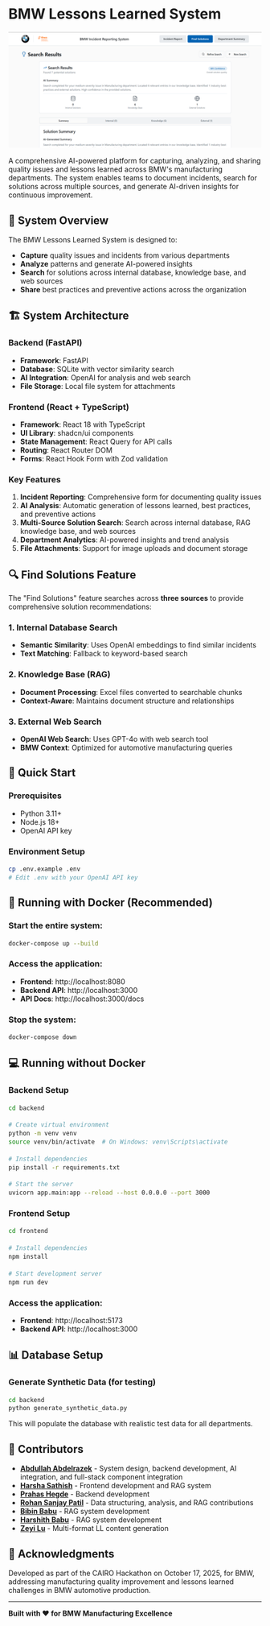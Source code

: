 # BMW Lessons Learned System

![BMW Lessons Learned Dashboard](dashboard-screenshot.png)

A comprehensive AI-powered platform for capturing, analyzing, and sharing quality issues and lessons learned across BMW's manufacturing departments. The system enables teams to document incidents, search for solutions across multiple sources, and generate AI-driven insights for continuous improvement.

## 🎯 System Overview

The BMW Lessons Learned System is designed to:

- **Capture** quality issues and incidents from various departments
- **Analyze** patterns and generate AI-powered insights
- **Search** for solutions across internal database, knowledge base, and web sources
- **Share** best practices and preventive actions across the organization

## 🏗️ System Architecture

### Backend (FastAPI)

- **Framework**: FastAPI
- **Database**: SQLite with vector similarity search
- **AI Integration**: OpenAI for analysis and web search
- **File Storage**: Local file system for attachments

### Frontend (React + TypeScript)

- **Framework**: React 18 with TypeScript
- **UI Library**: shadcn/ui components
- **State Management**: React Query for API calls
- **Routing**: React Router DOM
- **Forms**: React Hook Form with Zod validation

### Key Features

1. **Incident Reporting**: Comprehensive form for documenting quality issues
2. **AI Analysis**: Automatic generation of lessons learned, best practices, and preventive actions
3. **Multi-Source Solution Search**: Search across internal database, RAG knowledge base, and web sources
4. **Department Analytics**: AI-powered insights and trend analysis
5. **File Attachments**: Support for image uploads and document storage

## 🔍 Find Solutions Feature

The "Find Solutions" feature searches across **three sources** to provide comprehensive solution recommendations:

### 1. Internal Database Search

- **Semantic Similarity**: Uses OpenAI embeddings to find similar incidents
- **Text Matching**: Fallback to keyword-based search

### 2. Knowledge Base (RAG)

- **Document Processing**: Excel files converted to searchable chunks
- **Context-Aware**: Maintains document structure and relationships

### 3. External Web Search

- **OpenAI Web Search**: Uses GPT-4o with web search tool
- **BMW Context**: Optimized for automotive manufacturing queries

## 🚀 Quick Start

### Prerequisites

- Python 3.11+
- Node.js 18+
- OpenAI API key

### Environment Setup

```bash
cp .env.example .env
# Edit .env with your OpenAI API key
```

## 🐳 Running with Docker (Recommended)

### Start the entire system:

```bash
docker-compose up --build
```

### Access the application:

- **Frontend**: http://localhost:8080
- **Backend API**: http://localhost:3000
- **API Docs**: http://localhost:3000/docs

### Stop the system:

```bash
docker-compose down
```

## 💻 Running without Docker

### Backend Setup

```bash
cd backend

# Create virtual environment
python -m venv venv
source venv/bin/activate  # On Windows: venv\Scripts\activate

# Install dependencies
pip install -r requirements.txt

# Start the server
uvicorn app.main:app --reload --host 0.0.0.0 --port 3000
```

### Frontend Setup

```bash
cd frontend

# Install dependencies
npm install

# Start development server
npm run dev
```

### Access the application:

- **Frontend**: http://localhost:5173
- **Backend API**: http://localhost:3000

## 📊 Database Setup

### Generate Synthetic Data (for testing)

```bash
cd backend
python generate_synthetic_data.py
```

This will populate the database with realistic test data for all departments.

## 👥 Contributors

- [**Abdullah Abdelrazek**](https://github.com/3bodymo) - System design, backend development, AI integration, and full-stack component integration
- [**Harsha Sathish**](https://github.com/hxrshx) - Frontend development and RAG system
- [**Prahas Hegde**](https://github.com/PrahasHegde) - Backend development
- [**Rohan Sanjay Patil**](https://github.com/rohan2700) - Data structuring, analysis, and RAG contributions
- [**Bibin Babu**](https://github.com/bibinsees) - RAG system development
- [**Harshith Babu**](https://github.com/Haarshiith/) - RAG system development
- [**Zeyi Lu**](https://github.com/ZEYILU) - Multi-format LL content generation

## 🙏 Acknowledgments

Developed as part of the CAIRO Hackathon on October 17, 2025, for BMW, addressing manufacturing quality improvement and lessons learned challenges in BMW automotive production.

---

**Built with ❤️ for BMW Manufacturing Excellence**
